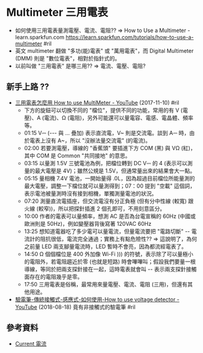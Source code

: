 # Multimeter 三用電表

  - 如何使用三用電表量測電壓、電流、電阻?? => How to Use a Multimeter - learn.sparkfun.com https://learn.sparkfun.com/tutorials/how-to-use-a-multimeter #ril
  - 英文 multimeter 翻做 "多功(能)電表" 或 "萬用電表"，而 Digital Multimeter (DMM) 則是 "數位電表"，相對於指針式的。
  - 以前叫做 "三用電表" 是哪三用?? => 電流、電壓、電阻?

## 新手上路 ??

  - [三用電表怎麼用 How to use MultiMeter \- YouTube](https://www.youtube.com/watch?v=BpRD_r4hlhI) (2017-11-10) #ril
      - 下方的旋鈕可以切換不同的 "檔位"，提供不同的功能，常用的有 V (電壓)、A (電流)、Ω (電阻)，另外可能還可以量電容、電感、電晶體、頻率等。
      - 01:15 V⎓ (--- 與 ... 疊加) 表示直流電，V~ 則是交流電。談到 A⎓ 時，由於電表上沒有 A~，所以 "沒辦法量交流電" (的電流)。
      - 02:00 若要測電壓，導線的 "香蕉頭" 要插進下方 COM (黑) 與 VΩ (紅)，其中 COM 是 Common "共同接地" 的意思。
      - 03:15 以量測 1.5V 三號電池為例，把檔位轉到 DC V⎓ 的 4 (表示可以測量的最大電壓是 4V)；雖然公規是 1.5V，但通常量出來的結果會大一點。
      - 05:15 量相機 7.4V 電池，一開始量得 .0L，因為超過目前檔位所能量測的最大電壓，調整一下檔位就可以量測得到；07：00 提到 "空載" 這個詞，表示電池被量測時沒有接到相機，單獨測量電池的狀況。
      - 07:20 測量直流電插座，但交流電沒有分正負極 (但有分中性線 (較寬) 跟火線 (較窄))，所以把探針插進 2 個孔即可，不用刻意區分。
      - 10:00 作者的電表可以量頻率，想測 AC 是否為台電宣稱的 60Hz (中國或歐洲則是 50Hz)，例如變壓器背後寫著 120VAC 60Hz
      - 13:25 想知道電器吃了多少電可以量電流，但量電流要把 "電路切斷" -- 電流計的阻抗很低，電流完全通過；實務上有點危險性?? => 這說明了，為何之前量 LED 兩支腳量電流時，LED 暫時不會亮，因為都流經電表了。
      - 14:50 Ω 個個檔位是 400 外加像 Wi-Fi ))) 的符號，表示除了可以量極小的電阻外，若電阻趨近於零 (也就是短路) 時會嗶嗶叫；假設我們要量一根導線，等同於把兩支探針接在一起，這時電表就會叫 -- 表示兩支探針接觸面存在的電阻幾乎是零。
      - 17:50 三用電表是俗稱，最常用來量電壓、電流、電阻 (三用)，但還有其他用途。
  - [驗電筆\-傳統接觸式\-感應式\-如何使用\-How to use voltage detector \- YouTube](https://www.youtube.com/watch?v=oXUXqpcPM78) (2018-08-18) 竟有非接觸式的驗電筆 #ril

## 參考資料

  - [Current 電流](current.md)

